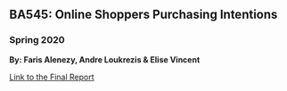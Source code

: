 
## BA545: Online Shoppers Purchasing Intentions
### Spring 2020
 
__By: Faris Alenezy, Andre Loukrezis & Elise Vincent__

[Link to the Final Report](https://github.com/aloukrezis01/online-shopping-analysis/blob/master/Final_Markdown.ipynb)